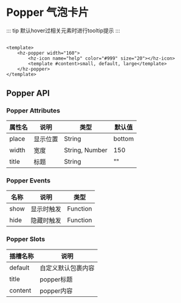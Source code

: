 
# **Popper 气泡卡片**
::: tip
默认hover过相关元素时进行tooltip提示
:::

##
<hz-popper width="160">
    <hz-icon name="help" color="#999" size="20"></hz-icon>
    <template #content>small, default, large</template>
</hz-popper>

```vue
<template>
    <hz-popper width="160">
        <hz-icon name="help" color="#999" size="20"></hz-icon>
        <template #content>small, default, large</template>
    </hz-popper>
</template>
```
<style>
@import url("../common/style.scss");
</style>
## **Popper API**
### **Popper Attributes**
| 属性名   | 说明   | 类型             | 默认值                                                                                                                                                                                                                                                                           |
|-------|------|----------------|-------------------------------------------------------------------------------------------------------------------------------------------------------------------------------------------------------------------------------------------------------------------------------|
| place | 显示位置 | String         | bottom <hz-popper width="250" place="bottom-start"><hz-icon name="help" color="#999" size="20"></hz-icon><template v-slot:content>bottom, bottom-start, bottom-end, top, top-start, top-end, left, left-start, left-end, right, right-start, right-end</template></hz-popper> |
| width | 宽度   | String, Number | 150                                                                                                                                                                                                                                                                           |
| title | 标题   | String         | ""                                                                                                                                                                                                                                                                            |

### **Popper Events**
| 名称   | 说明    | 类型       |
|------|-------|----------|
| show | 显示时触发 | Function |
| hide | 隐藏时触发 | Function |

### **Popper Slots**
| 插槽名称    | 说明        |
|---------|-----------|
| default | 自定义默认包裹内容 |
| title   | popper标题  |
| content | popper内容  |
